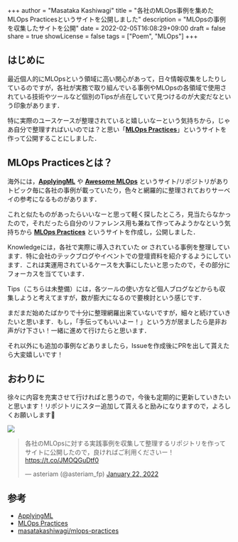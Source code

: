 +++
author = "Masataka Kashiwagi"
title = "各社のMLOps事例を集めたMLOps Practicesというサイトを公開しました"
description = "MLOpsの事例を収集したサイトを公開"
date = 2022-02-05T16:08:29+09:00
draft = false
share = true
showLicense = false
tags = ["Poem", "MLOps"]
+++

## はじめに
最近個人的にMLOpsという領域に高い関心があって，日々情報収集をしたりしているのですが，各社が実務で取り組んでいる事例やMLOpsの各領域で使用されている技術やツールなど個別のTipsが点在していて見つけるのが大変だなという印象があります．

特に実際のユースケースが整理されていると嬉しいなーという気持ちから，じゃあ自分で整理すればいいのでは？と思い「<span class="marker_yellow">**[MLOps Practices](https://masatakashiwagi.github.io/mlops-practices/)**</span>」というサイトを作って公開することにしました．

## MLOps Practicesとは？

海外には，**[ApplyingML](https://applyingml.com/)** や **[Awesome MLOps](https://github.com/visenger/awesome-mlops)** というサイト/リポジトリがありトピック毎に各社の事例が載っていたり，色々と網羅的に整理されておりサーベイの参考になるものがあります．

これと似たものがあったらいいなーと思って軽く探したところ，見当たらなかったので，それだったら自分のリファレンス用も兼ねて作ってみようかなという気持ちから **[MLOps Practices](https://masatakashiwagi.github.io/mlops-practices/)** というサイトを作成し，公開しました．

Knowledgeには，各社で実際に導入されていた or されている事例を整理しています．特に会社のテックブログやイベントでの登壇資料を紹介するようにしています．これは実運用されているケースを大事にしたいと思ったので，その部分にフォーカスを当てています．

Tips（こちらは未整備）には，各ツールの使い方など個人ブログなどからも収集しようと考えてますが，数が膨大になるので要検討という感じです．

まだまだ始めたばかりで十分に整理網羅出来ていないですが，細々と続けていきたいと思います．もし，「手伝ってもいいよー！」という方が居ましたら是非お声がけ下さい！一緒に進めて行けたらと思います．

それ以外にも追加の事例などありましたら，Issueを作成後にPRを出して貰えたら大変嬉しいです！

## おわりに
徐々に内容を充実させて行ければと思うので，今後も定期的に更新していきたいと思います！リポジトリにスター追加して貰えると励みになりますので，よろしくお願いします&#x1f647;

<a href="https://github.com/masatakashiwagi/mlops-practices"><img src="https://gh-card.dev/repos/masatakashiwagi/mlops-practices.svg?fullname="></a>

<blockquote class="twitter-tweet"><p lang="ja" dir="ltr">各社のMLOpsに対する実践事例を収集して整理するリポジトリを作ってサイトに公開したので，良ければご利用くださいー！<a href="https://t.co/JMOQGuDtf0">https://t.co/JMOQGuDtf0</a></p>&mdash; asteriam (@asteriam_fp) <a href="https://twitter.com/asteriam_fp/status/1484892084012449795?ref_src=twsrc%5Etfw">January 22, 2022</a></blockquote> <script async src="https://platform.twitter.com/widgets.js" charset="utf-8"></script>


## 参考
- [ApplyingML](https://applyingml.com/)
- [MLOps Practices](https://masatakashiwagi.github.io/mlops-practices/)
- [masatakashiwagi/mlops-practices](https://github.com/masatakashiwagi/mlops-practices)
